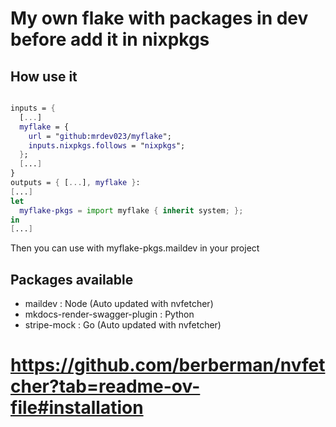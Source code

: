 # My own flake with packages in dev before add it in nixpkgs

## How use it

```nix

inputs = {
  [...]
  myflake = {
    url = "github:mrdev023/myflake";
    inputs.nixpkgs.follows = "nixpkgs";
  };
  [...]
}
outputs = { [...], myflake }:
[...]
let
  myflake-pkgs = import myflake { inherit system; };
in
[...]
```

Then you can use with myflake-pkgs.maildev in your project

## Packages available

- maildev : Node (Auto updated with nvfetcher)
- mkdocs-render-swagger-plugin : Python
- stripe-mock : Go (Auto updated with nvfetcher)

# https://github.com/berberman/nvfetcher?tab=readme-ov-file#installation
